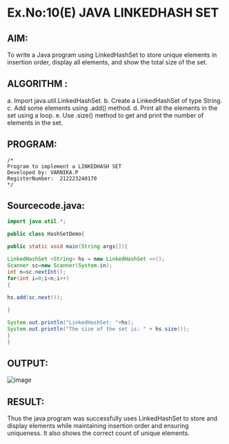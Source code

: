 # Ex.No:10(E)  JAVA LINKEDHASH SET

## AIM:
To write a Java program using LinkedHashSet to store unique elements in insertion order, display all elements, and show the total size of the set.
## ALGORITHM :
a.	Import java.util.LinkedHashSet.
b.	Create a LinkedHashSet of type String.
c.	Add some elements using .add() method.
d.	Print all the elements in the set using a loop.
e.	Use .size() method to get and print the number of elements in the set.



## PROGRAM:
 ```
/*
Program to implement a LINKEDHASH SET
Developed by: VARNIKA.P
RegisterNumber:  212223240170
*/
```

## Sourcecode.java:


```JAVA
import java.util.*;

public class HashSetDemo{

public static void main(String args[]){

LinkedHashSet <String> hs = new LinkedHashSet <>();
Scanner sc=new Scanner(System.in);
int n=sc.nextInt();
for(int i=0;i<n;i++)
{
    
hs.add(sc.next());

}

System.out.println("LinkedHashSet: "+hs);  
System.out.println("The size of the set is: " + hs.size());  
}
}
```




## OUTPUT:

![image](https://github.com/user-attachments/assets/458bc226-a104-43c1-a12e-8129a9f2d61a)


## RESULT:

Thus the java program was successfully uses LinkedHashSet to store and display elements while maintaining insertion order and ensuring uniqueness. It also shows the correct count of unique elements. 
